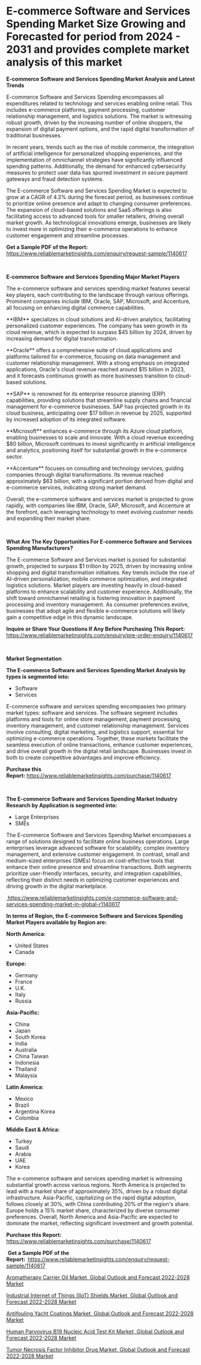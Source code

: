 <p><h1>E-commerce Software and Services Spending Market Size Growing and Forecasted for period from 2024 - 2031 and provides complete market analysis of this market</h1></p><p><strong>E-commerce Software and Services Spending Market Analysis and Latest Trends</strong></p>
<p><p>E-commerce Software and Services Spending encompasses all expenditures related to technology and services enabling online retail. This includes e-commerce platforms, payment processing, customer relationship management, and logistics solutions. The market is witnessing robust growth, driven by the increasing number of online shoppers, the expansion of digital payment options, and the rapid digital transformation of traditional businesses. </p><p>In recent years, trends such as the rise of mobile commerce, the integration of artificial intelligence for personalized shopping experiences, and the implementation of omnichannel strategies have significantly influenced spending patterns. Additionally, the demand for enhanced cybersecurity measures to protect user data has spurred investment in secure payment gateways and fraud detection systems. </p><p>The E-commerce Software and Services Spending Market is expected to grow at a CAGR of 4.3% during the forecast period, as businesses continue to prioritize online presence and adapt to changing consumer preferences. The expansion of cloud-based solutions and SaaS offerings is also facilitating access to advanced tools for smaller retailers, driving overall market growth. As technological innovations emerge, businesses are likely to invest more in optimizing their e-commerce operations to enhance customer engagement and streamline processes.</p></p>
<p><strong>Get a Sample PDF of the Report:&nbsp;</strong> <a href="https://www.reliablemarketinsights.com/enquiry/request-sample/1140617?utm_campaign=1589&utm_medium=2&utm_source=Github&utm_content=ia&utm_term=14102024&utm_id=e-commerce-software-and-services-spending">https://www.reliablemarketinsights.com/enquiry/request-sample/1140617</a></p>
<p>&nbsp;</p>
<p><strong>E-commerce Software and Services Spending Major Market Players</strong></p>
<p><p>The e-commerce software and services spending market features several key players, each contributing to the landscape through various offerings. Prominent companies include IBM, Oracle, SAP, Microsoft, and Accenture, all focusing on enhancing digital commerce capabilities.</p><p>**IBM** specializes in cloud solutions and AI-driven analytics, facilitating personalized customer experiences. The company has seen growth in its cloud revenue, which is expected to surpass $45 billion by 2024, driven by increasing demand for digital transformation.</p><p>**Oracle** offers a comprehensive suite of cloud applications and platforms tailored for e-commerce, focusing on data management and customer relationship management. With a strong emphasis on integrated applications, Oracle's cloud revenue reached around $15 billion in 2023, and it forecasts continuous growth as more businesses transition to cloud-based solutions.</p><p>**SAP** is renowned for its enterprise resource planning (ERP) capabilities, providing solutions that streamline supply chains and financial management for e-commerce businesses. SAP has projected growth in its cloud business, anticipating over $17 billion in revenue by 2025, supported by increased adoption of its integrated software.</p><p>**Microsoft** enhances e-commerce through its Azure cloud platform, enabling businesses to scale and innovate. With a cloud revenue exceeding $80 billion, Microsoft continues to invest significantly in artificial intelligence and analytics, positioning itself for substantial growth in the e-commerce sector.</p><p>**Accenture** focuses on consulting and technology services, guiding companies through digital transformations. Its revenue reached approximately $63 billion, with a significant portion derived from digital and e-commerce services, indicating strong market demand.</p><p>Overall, the e-commerce software and services market is projected to grow rapidly, with companies like IBM, Oracle, SAP, Microsoft, and Accenture at the forefront, each leveraging technology to meet evolving customer needs and expanding their market share.</p></p>
<p>&nbsp;</p>
<p><strong>What Are The Key Opportunities For E-commerce Software and Services Spending Manufacturers?</strong></p>
<p><p>The E-commerce Software and Services market is poised for substantial growth, projected to surpass $1 trillion by 2025, driven by increasing online shopping and digital transformation initiatives. Key trends include the rise of AI-driven personalization, mobile commerce optimization, and integrated logistics solutions. Market players are investing heavily in cloud-based platforms to enhance scalability and customer experience. Additionally, the shift toward omnichannel retailing is fostering innovation in payment processing and inventory management. As consumer preferences evolve, businesses that adopt agile and flexible e-commerce solutions will likely gain a competitive edge in this dynamic landscape.</p></p>
<p><strong>Inquire or Share Your Questions If Any Before Purchasing This Report:</strong> <a href="https://www.reliablemarketinsights.com/enquiry/pre-order-enquiry/1140617?utm_campaign=1589&utm_medium=2&utm_source=Github&utm_content=ia&utm_term=14102024&utm_id=e-commerce-software-and-services-spending">https://www.reliablemarketinsights.com/enquiry/pre-order-enquiry/1140617</a></p>
<p>&nbsp;</p>
<p><strong>Market Segmentation</strong></p>
<p><strong>The E-commerce Software and Services Spending Market Analysis by types is segmented into:</strong></p>
<p><ul><li>Software</li><li>Services</li></ul></p>
<p><p>E-commerce software and services spending encompasses two primary market types: software and services. The software segment includes platforms and tools for online store management, payment processing, inventory management, and customer relationship management. Services involve consulting, digital marketing, and logistics support, essential for optimizing e-commerce operations. Together, these markets facilitate the seamless execution of online transactions, enhance customer experiences, and drive overall growth in the digital retail landscape. Businesses invest in both to create competitive advantages and improve efficiency.</p></p>
<p><strong>Purchase this Report:&nbsp;</strong><a href="https://www.reliablemarketinsights.com/purchase/1140617?utm_campaign=1589&utm_medium=2&utm_source=Github&utm_content=ia&utm_term=14102024&utm_id=e-commerce-software-and-services-spending">https://www.reliablemarketinsights.com/purchase/1140617</a></p>
<p>&nbsp;</p>
<p><strong>The E-commerce Software and Services Spending Market Industry Research by Application is segmented into:</strong></p>
<p><ul><li>Large Enterprises</li><li>SMEs</li></ul></p>
<p><p>The E-commerce Software and Services Spending Market encompasses a range of solutions designed to facilitate online business operations. Large enterprises leverage advanced software for scalability, complex inventory management, and extensive customer engagement. In contrast, small and medium-sized enterprises (SMEs) focus on cost-effective tools that enhance their online presence and streamline transactions. Both segments prioritize user-friendly interfaces, security, and integration capabilities, reflecting their distinct needs in optimizing customer experiences and driving growth in the digital marketplace.</p></p>
<p><a href="https://www.reliablemarketinsights.com/e-commerce-software-and-services-spending-market-in-global-r1140617?utm_campaign=1589&utm_medium=2&utm_source=Github&utm_content=ia&utm_term=14102024&utm_id=e-commerce-software-and-services-spending">&nbsp;https://www.reliablemarketinsights.com/e-commerce-software-and-services-spending-market-in-global-r1140617</a></p>
<p><strong>In terms of Region, the E-commerce Software and Services Spending Market Players available by Region are:</strong></p>
<p>
    <p> <strong> North America: </strong>
        <ul>
            <li>United States</li>
            <li>Canada</li>
        </ul>
        </p> 
    <p> <strong> Europe: </strong>
        <ul>
            <li>Germany</li>
            <li>France</li>
            <li>U.K.</li>
            <li>Italy</li>
            <li>Russia</li>
        </ul>
        </p> 
    <p> <strong> Asia-Pacific: </strong>
        <ul>
            <li>China</li>
            <li>Japan</li>
            <li>South Korea</li>
            <li>India</li>
            <li>Australia</li>
            <li>China Taiwan</li>
            <li>Indonesia</li>
            <li>Thailand</li>
            <li>Malaysia</li>
        </ul>
        </p> 
    <p> <strong> Latin America: </strong>
        <ul>
            <li>Mexico</li>
            <li>Brazil</li>
            <li>Argentina Korea</li>
            <li>Colombia</li>
        </ul>
        </p> 
    <p> <strong> Middle East & Africa: </strong>
        <ul>
            <li>Turkey</li>
            <li>Saudi</li>
            <li>Arabia</li>
            <li>UAE</li>
            <li>Korea</li>
        </ul>
    </p>
    </p>
<p><p>The e-commerce software and services spending market is witnessing substantial growth across various regions. North America is projected to lead with a market share of approximately 35%, driven by a robust digital infrastructure. Asia-Pacific, capitalizing on the rapid digital adoption, follows closely at 30%, with China contributing 20% of the region's share. Europe holds a 15% market share, characterized by diverse consumer preferences. Overall, North America and Asia-Pacific are expected to dominate the market, reflecting significant investment and growth potential.</p></p>
<p><strong>Purchase this Report: </strong><a href="https://www.reliablemarketinsights.com/purchase/1140617?utm_campaign=1589&utm_medium=2&utm_source=Github&utm_content=ia&utm_term=14102024&utm_id=e-commerce-software-and-services-spending">https://www.reliablemarketinsights.com/purchase/1140617</a></p>
<p>&nbsp;<strong>Get a Sample PDF of the Report:&nbsp;&nbsp;</strong><a href="https://www.reliablemarketinsights.com/enquiry/request-sample/1140617?utm_campaign=1589&utm_medium=2&utm_source=Github&utm_content=ia&utm_term=14102024&utm_id=e-commerce-software-and-services-spending">https://www.reliablemarketinsights.com/enquiry/request-sample/1140617</a></p>
<p><strong></strong></p>
<p><p><a href="https://www.linkedin.com/pulse/aromatherapy-carrier-oil-market-global-outlook-forecast-2022-2028-jsocf?utm_campaign=1589&utm_medium=2&utm_source=Github&utm_content=ia&utm_term=14102024&utm_id=e-commerce-software-and-services-spending">Aromatherapy Carrier Oil Market, Global Outlook and Forecast 2022-2028 Market</a></p><p><a href="https://www.linkedin.com/pulse/global-industrial-internet-things-iiot-shields-market-outlook-l7eqf?utm_campaign=1589&utm_medium=2&utm_source=Github&utm_content=ia&utm_term=14102024&utm_id=e-commerce-software-and-services-spending">Industrial Internet of Things (IIoT) Shields Market, Global Outlook and Forecast 2022-2028 Market</a></p><p><a href="https://www.linkedin.com/pulse/exploring-antifouling-yacht-coatings-market-global-outlook-gi2af?utm_campaign=1589&utm_medium=2&utm_source=Github&utm_content=ia&utm_term=14102024&utm_id=e-commerce-software-and-services-spending">Antifouling Yacht Coatings Market, Global Outlook and Forecast 2022-2028 Market</a></p><p><a href="https://www.linkedin.com/pulse/human-parvovirus-b19-nucleic-acid-test-kit-market-global-w1m0f?utm_campaign=1589&utm_medium=2&utm_source=Github&utm_content=ia&utm_term=14102024&utm_id=e-commerce-software-and-services-spending">Human Parvovirus B19 Nucleic Acid Test Kit Market, Global Outlook and Forecast 2022-2028 Market</a></p><p><a href="https://www.linkedin.com/pulse/tumor-necrosis-factor-inhibitor-drug-market-global-outlook-yhgqf?utm_campaign=1589&utm_medium=2&utm_source=Github&utm_content=ia&utm_term=14102024&utm_id=e-commerce-software-and-services-spending">Tumor Necrosis Factor Inhibitor Drug Market, Global Outlook and Forecast 2022-2028 Market</a></p></p>